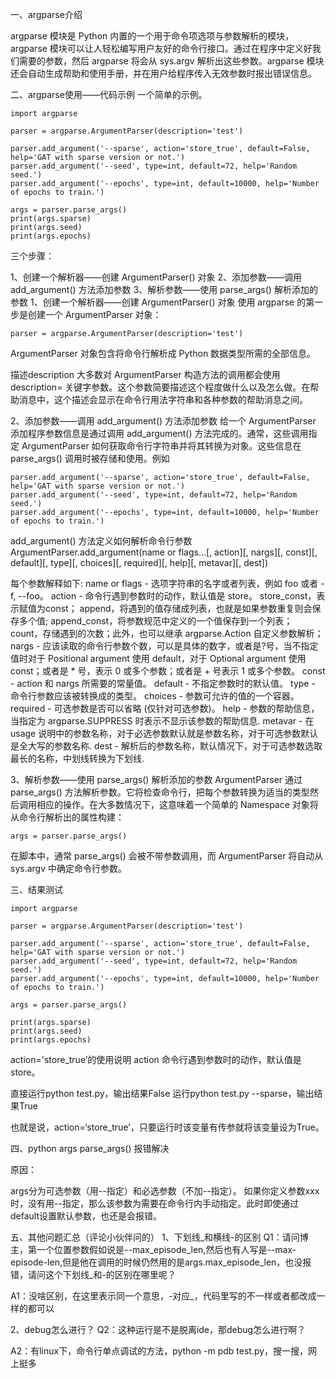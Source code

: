 一、argparse介绍

argparse 模块是 Python 内置的一个用于命令项选项与参数解析的模块，argparse 模块可以让人轻松编写用户友好的命令行接口。通过在程序中定义好我们需要的参数，然后 argparse 将会从 sys.argv 解析出这些参数。argparse 模块还会自动生成帮助和使用手册，并在用户给程序传入无效参数时报出错误信息。

二、argparse使用——代码示例
一个简单的示例。

```
import argparse

parser = argparse.ArgumentParser(description='test')

parser.add_argument('--sparse', action='store_true', default=False, help='GAT with sparse version or not.')
parser.add_argument('--seed', type=int, default=72, help='Random seed.')
parser.add_argument('--epochs', type=int, default=10000, help='Number of epochs to train.')

args = parser.parse_args()
print(args.sparse)
print(args.seed)
print(args.epochs)
```


三个步骤：

1、创建一个解析器——创建 ArgumentParser() 对象
2、添加参数——调用 add_argument() 方法添加参数
3、解析参数——使用 parse_args() 解析添加的参数
1、创建一个解析器——创建 ArgumentParser() 对象
使用 argparse 的第一步是创建一个 ArgumentParser 对象：

```
parser = argparse.ArgumentParser(description='test')
```


ArgumentParser 对象包含将命令行解析成 Python 数据类型所需的全部信息。

描述description
大多数对 ArgumentParser 构造方法的调用都会使用 description= 关键字参数。这个参数简要描述这个程度做什么以及怎么做。在帮助消息中，这个描述会显示在命令行用法字符串和各种参数的帮助消息之间。

2、添加参数——调用 add_argument() 方法添加参数
给一个 ArgumentParser 添加程序参数信息是通过调用 add_argument() 方法完成的。通常，这些调用指定 ArgumentParser 如何获取命令行字符串并将其转换为对象。这些信息在 parse_args() 调用时被存储和使用。例如

```
parser.add_argument('--sparse', action='store_true', default=False, help='GAT with sparse version or not.')
parser.add_argument('--seed', type=int, default=72, help='Random seed.')
parser.add_argument('--epochs', type=int, default=10000, help='Number of epochs to train.')
```


add_argument() 方法定义如何解析命令行参数
ArgumentParser.add_argument(name or flags...[, action][, nargs][, const][, default][, type][, choices][, required][, help][, metavar][, dest])

每个参数解释如下:
name or flags - 选项字符串的名字或者列表，例如 foo 或者 -f, --foo。
action - 命令行遇到参数时的动作，默认值是 store。
store_const，表示赋值为const；
append，将遇到的值存储成列表，也就是如果参数重复则会保存多个值;
append_const，将参数规范中定义的一个值保存到一个列表；
count，存储遇到的次数；此外，也可以继承 argparse.Action 自定义参数解析；
nargs - 应该读取的命令行参数个数，可以是具体的数字，或者是?号，当不指定值时对于 Positional argument 使用 default，对于 Optional argument 使用 const；或者是 * 号，表示 0 或多个参数；或者是 + 号表示 1 或多个参数。
const - action 和 nargs 所需要的常量值。
default - 不指定参数时的默认值。
type - 命令行参数应该被转换成的类型。
choices - 参数可允许的值的一个容器。
required - 可选参数是否可以省略 (仅针对可选参数)。
help - 参数的帮助信息，当指定为 argparse.SUPPRESS 时表示不显示该参数的帮助信息.
metavar - 在 usage 说明中的参数名称，对于必选参数默认就是参数名称，对于可选参数默认是全大写的参数名称.
dest - 解析后的参数名称，默认情况下，对于可选参数选取最长的名称，中划线转换为下划线.

3、解析参数——使用 parse_args() 解析添加的参数
ArgumentParser 通过 parse_args() 方法解析参数。它将检查命令行，把每个参数转换为适当的类型然后调用相应的操作。在大多数情况下，这意味着一个简单的 Namespace 对象将从命令行解析出的属性构建：

```
args = parser.parse_args()
```


在脚本中，通常 parse_args() 会被不带参数调用，而 ArgumentParser 将自动从 sys.argv 中确定命令行参数。

三、结果测试

```
import argparse

parser = argparse.ArgumentParser(description='test')

parser.add_argument('--sparse', action='store_true', default=False, help='GAT with sparse version or not.')
parser.add_argument('--seed', type=int, default=72, help='Random seed.')
parser.add_argument('--epochs', type=int, default=10000, help='Number of epochs to train.')

args = parser.parse_args()

print(args.sparse)
print(args.seed)
print(args.epochs)
```




action='store_true’的使用说明
action 命令行遇到参数时的动作，默认值是 store。

直接运行python test.py，输出结果False
运行python test.py --sparse，输出结果True

也就是说，action=‘store_true’，只要运行时该变量有传参就将该变量设为True。

四、python args parse_args() 报错解决

原因：

args分为可选参数（用--指定）和必选参数（不加--指定）。
如果你定义参数xxx时，没有用--指定，那么该参数为需要在命令行内手动指定。此时即使通过default设置默认参数，也还是会报错。

五、其他问题汇总（评论小伙伴问的）
1、下划线_和横线-的区别
Q1：请问博主，第一个位置参数假如说是--max_episode_len,然后也有人写是--max-episode-len,但是他在调用的时候仍然用的是args.max_episode_len，也没报错，请问这个下划线_和-的区别在哪里呢？

A1：没啥区别，在这里表示同一个意思，-对应_，代码里写的不一样或者都改成一样的都可以

2、debug怎么进行？
Q2：这种运行是不是脱离ide，那debug怎么进行啊？

A2：有linux下，命令行单点调试的方法，python -m pdb test.py，搜一搜，网上挺多
